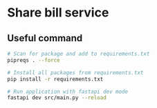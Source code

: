 # Share bill service

## Useful command

```bash
# Scan for package and add to requirements.txt
pipreqs . --force

# Install all packages from requirements.txt
pip install -r requirements.txt

# Run application with fastapi dev mode
fastapi dev src/main.py --reload

```
